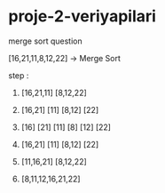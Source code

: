# proje-2-veriyapilari


merge sort question


[16,21,11,8,12,22] -> Merge Sort

step :


1. [16,21,11]     [8,12,22]         


2. [16,21]   [11]   [8,12]    [22]    


3. [16]  [21]   [11]    [8]  [12]    [22]


4. [16,21]  [11]  [8,12]   [22]


5. [11,16,21]  [8,12,22]  

6. [8,11,12,16,21,22]
